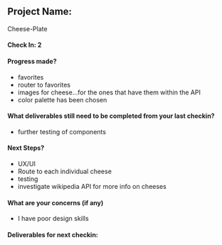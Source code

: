 ## Project Name:
Cheese-Plate

#### Check In: 2

#### Progress made?
* favorites
* router to favorites
* images for cheese...for the ones that have them within the API
* color palette has been chosen 

#### What deliverables still need to be completed from your last checkin?
* further testing of components

#### Next Steps?
* UX/UI
* Route to each individual cheese
* testing
* investigate wikipedia API for more info on cheeses

#### What are your concerns (if any)
* I have poor design skills

#### Deliverables for next checkin:

